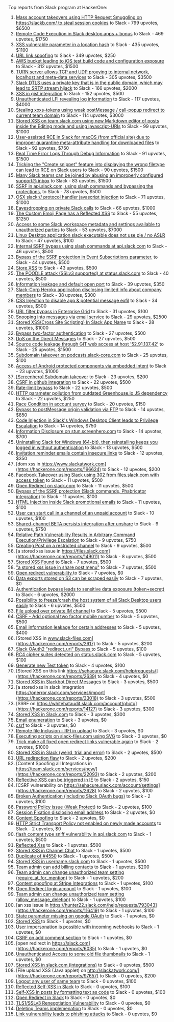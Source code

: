 Top reports from Slack program at HackerOne:

1. [Mass account takeovers using HTTP Request Smuggling on https://slackb.com/ to steal session cookies](https://hackerone.com/reports/737140) to Slack - 799 upvotes, $6500
2. [Remote Code Execution in Slack desktop apps + bonus](https://hackerone.com/reports/783877) to Slack - 469 upvotes, $1750
3. [XSS vulnerable parameter in a location hash](https://hackerone.com/reports/146336) to Slack - 435 upvotes, $1100
4. [URL link spoofing](https://hackerone.com/reports/481472) to Slack - 349 upvotes, $250
5. [AWS bucket leading to iOS test build code and configuration exposure](https://hackerone.com/reports/404822) to Slack - 312 upvotes, $1500
6. [TURN server allows TCP and UDP proxying to internal network, localhost and meta-data services](https://hackerone.com/reports/333419) to Slack - 305 upvotes, $3500
7. [Slack DTLS uses a private key that is in the public domain, which may lead to SRTP stream hijack](https://hackerone.com/reports/531032) to Slack - 166 upvotes, $2000
8. [XSS in gist integration](https://hackerone.com/reports/11073) to Slack - 152 upvotes, $500
9. [Unauthenticated LFI revealing log information](https://hackerone.com/reports/272578) to Slack - 117 upvotes, $4000
10. [Stealing xoxs-tokens using weak postMessage / call-popup redirect to current team domain](https://hackerone.com/reports/207170) to Slack - 114 upvotes, $3000
11. [Stored XSS on team.slack.com using new Markdown editor of posts inside the Editing mode and using javascript-URIs](https://hackerone.com/reports/132104) to Slack - 99 upvotes, $1000
12. [User-assisted RCE in Slack for macOS (from official site) due to improper quarantine meta-attribute handling for downloaded files](https://hackerone.com/reports/470637) to Slack - 92 upvotes, $750
13. [Real Time Error Logs Through Debug Information](https://hackerone.com/reports/503283) to Slack - 91 upvotes, $1500
14. [Tricking the "Create snippet" feature into displaying the wrong filetype can lead to RCE on Slack users](https://hackerone.com/reports/833080) to Slack - 90 upvotes, $1500
15. [Many Slack teams can be joined by abusing an improperly configured support@ inbox](https://hackerone.com/reports/239623) to Slack - 83 upvotes, $1500
16. [SSRF in api.slack.com, using slash commands and bypassing the protections.](https://hackerone.com/reports/381129) to Slack - 78 upvotes, $500
17. [OSX slack:// protocol handler javascript injection](https://hackerone.com/reports/79348) to Slack - 71 upvotes, $1000
18. [Eavesdropping on private Slack calls](https://hackerone.com/reports/184698) to Slack - 66 upvotes, $1000
19. [The Custom Emoji Page has a Reflected XSS](https://hackerone.com/reports/258198) to Slack - 55 upvotes, $1250
20. [Access to some Slack workspace metadata and settings available to unauthorized parties](https://hackerone.com/reports/130133) to Slack - 53 upvotes, $7000
21. [Linux Desktop application slack executable does not use pie / no ASLR](https://hackerone.com/reports/415272) to Slack - 47 upvotes, $100
22. [Internal SSRF bypass using slash commands at api.slack.com](https://hackerone.com/reports/356765) to Slack - 46 upvotes, $500
23. [Bypass of the SSRF protection in Event Subscriptions parameter.](https://hackerone.com/reports/386292) to Slack - 44 upvotes, $500
24. [Store XSS](https://hackerone.com/reports/187410) to Slack - 43 upvotes, $500
25. [The POODLE attack (SSLv3 supported) at status.slack.com](https://hackerone.com/reports/375097) to Slack - 40 upvotes, $500
26. [Information leakage and default open port](https://hackerone.com/reports/305518) to Slack - 39 upvotes, $350
27. [Slack-Corp Heroku application disclosing limited info about company members](https://hackerone.com/reports/966814) to Slack - 38 upvotes, $300
28. [CSS Injection to disable app & potential message exfil](https://hackerone.com/reports/679969) to Slack - 34 upvotes, $500
29. [URL filter bypass in Enterprise Grid](https://hackerone.com/reports/500348) to Slack - 31 upvotes, $100
30. [Snooping into messages via email service](https://hackerone.com/reports/163938) to Slack - 29 upvotes, $2500
31. [ Stored XSS(Cross Site Scripting) In Slack App Name](https://hackerone.com/reports/159460) to Slack - 28 upvotes, $1000
32. [Bypass  two-factor authentication](https://hackerone.com/reports/121696) to Slack - 27 upvotes, $500
33. [DoS on the Direct Messages](https://hackerone.com/reports/746003) to Slack - 27 upvotes, $500
34. [Source code leakage through GIT web access at host '52.91.137.42'](https://hackerone.com/reports/148068) to Slack - 25 upvotes, $1500
35. [Subdomain takeover on podcasts.slack-core.com](https://hackerone.com/reports/195350) to Slack - 25 upvotes, $100
36. [Access of Android protected components via embedded intent](https://hackerone.com/reports/200427) to Slack - 23 upvotes, $1000
37. [[Screenhero] Subdomain takeover](https://hackerone.com/reports/142096) to Slack - 23 upvotes, $200
38. [CSRF in github integration](https://hackerone.com/reports/174328) to Slack - 22 upvotes, $500
39. [Rate-limit bypass](https://hackerone.com/reports/165727) to Slack - 22 upvotes, $500
40. [HTTP parameter pollution from outdated Greenhouse.io JS dependency](https://hackerone.com/reports/335339) to Slack - 22 upvotes, $250
41. [Race Condition in account survey](https://hackerone.com/reports/165570) to Slack - 20 upvotes, $150
42. [Bypass to postMessage origin validation via FTP](https://hackerone.com/reports/210654) to Slack - 14 upvotes, $850
43. [Code Injection in Slack's Windows Desktop Client leads to Privilege Escalation](https://hackerone.com/reports/162955) to Slack - 14 upvotes, $750
44. [Information Disclosure on stun.screenhero.com](https://hackerone.com/reports/175061) to Slack - 14 upvotes, $700
45. [Uninstalling Slack for Windows (64-bit), then reinstalling keeps you logged in without authentication](https://hackerone.com/reports/238260) to Slack - 13 upvotes, $500
46. [Invitation reminder emails contain insecure links](https://hackerone.com/reports/327674) to Slack - 12 upvotes, $350
47. [dom xss in https://www.slackatwork.com](https://hackerone.com/reports/196624) to Slack - 12 upvotes, $200
48. [Facebook Takeover using Slack using 302 from files.slack.com with access_token](https://hackerone.com/reports/6017) to Slack - 11 upvotes, $500
49. [Open Redirect on slack.com](https://hackerone.com/reports/140447) to Slack - 11 upvotes, $500
50. [Bypass of the SSRF protection (Slack commands, Phabricator integration)](https://hackerone.com/reports/61312) to Slack - 11 upvotes, $100
51. [HTML Injection inside Slack promotional emails](https://hackerone.com/reports/321029) to Slack - 11 upvotes, $100
52. [User can start call in a channel of an unpaid account](https://hackerone.com/reports/147369) to Slack - 10 upvotes, $100
53. [Shared-channel BETA persists integration after unshare](https://hackerone.com/reports/291822) to Slack - 9 upvotes, $750
54. [Relative Path Vulnerability Results in Arbitrary Command Execution/Privilege Escalation](https://hackerone.com/reports/784714) to Slack - 9 upvotes, $750
55. [Creating Post on a restricted channel](https://hackerone.com/reports/151459) to Slack - 9 upvotes, $500
56. [a stored xss issue in https://files.slack.com](https://hackerone.com/reports/149011) to Slack - 8 upvotes, $500
57. [Stored XSS Found](https://hackerone.com/reports/9774) to Slack - 7 upvotes, $500
58. ["a stored xss issue in share post menu"](https://hackerone.com/reports/148848) to Slack - 7 upvotes, $500
59. [Open redirect vulnerability ](https://hackerone.com/reports/2731) to Slack - 7 upvotes, $0
60. [Data exports stored on S3 can be scraped easily](https://hackerone.com/reports/2746) to Slack - 7 upvotes, $0
61. [Authentication bypass leads to sensitive data exposure (token+secret)](https://hackerone.com/reports/129918) to Slack - 6 upvotes, $2000
62. [Possibility to freeze/crash the host system of all Slack Desktop users easily](https://hackerone.com/reports/392728) to Slack - 6 upvotes, $500
63. [File upload over private IM channel](https://hackerone.com/reports/143903) to Slack - 5 upvotes, $500
64. [CSRF - Add optional two factor mobile number](https://hackerone.com/reports/155774) to Slack - 5 upvotes, $500
65. [Email information leakage for certain addresses](https://hackerone.com/reports/169992) to Slack - 5 upvotes, $400
66. [Stored XSS in www.slack-files.com](https://hackerone.com/reports/2617) to Slack - 5 upvotes, $200
67. [Slack OAuth2 "redirect_uri" Bypass ](https://hackerone.com/reports/2575) to Slack - 5 upvotes, $100
68. [RC4 cipher suites detected on status.slack.com](https://hackerone.com/reports/99157) to Slack - 5 upvotes, $100
69. [Generate new Test token](https://hackerone.com/reports/147544) to Slack - 4 upvotes, $100
70. [Stored XSS on this link https://sehacure.slack.com/help/requests/](https://hackerone.com/reports/2639) to Slack - 4 upvotes, $0
71. [Stored XSS in Slackbot Direct Messages](https://hackerone.com/reports/4561) to Slack - 3 upvotes, $500
72. [a stored xss in  slack integration  https://onerror.slack.com/services/import](https://hackerone.com/reports/33018) to Slack - 3 upvotes, $500
73. [SSRF on https://whitehataudit.slack.com/account/photo](https://hackerone.com/reports/14127) to Slack - 3 upvotes, $300
74. [Stored XSS in Slack.com](https://hackerone.com/reports/6002) to Slack - 3 upvotes, $300
75. [Email enumeration](https://hackerone.com/reports/2766) to Slack - 3 upvotes, $0
76. [csrf](https://hackerone.com/reports/2635) to Slack - 3 upvotes, $0
77. [Remote file Inclusion - RFI in upload](https://hackerone.com/reports/14092) to Slack - 3 upvotes, $0
78. [Executing scripts on slack-files.com using SVG](https://hackerone.com/reports/100565) to Slack - 3 upvotes, $0
79. [Trick make all fixed open redirect links vulnerable again](https://hackerone.com/reports/104087) to Slack - 2 upvotes, $1000
80. [Stored XSS in Slack (weird, trial and error)](https://hackerone.com/reports/96337) to Slack - 2 upvotes, $500
81. [URL redirection flaw](https://hackerone.com/reports/2622) to Slack - 2 upvotes, $200
82. [Content Spoofing all Integrations in https://team.slack.com/services/new/](https://hackerone.com/reports/22093) to Slack - 2 upvotes, $200
83. [Reflective XSS can be triggered in IE](https://hackerone.com/reports/2497) to Slack - 2 upvotes, $150
84. [CSRF vulnerability on https://sehacure.slack.com/account/settings](https://hackerone.com/reports/2628) to Slack - 2 upvotes, $100
85. [Broken Authentication (including Slack OAuth bugs)](https://hackerone.com/reports/2559) to Slack - 2 upvotes, $100
86. [Password Policy issue (Weak Protect)](https://hackerone.com/reports/17160) to Slack - 2 upvotes, $100
87. [Session Fixation disclosing email address](https://hackerone.com/reports/2582) to Slack - 2 upvotes, $0
88. [Content Spoofing](https://hackerone.com/reports/2979) to Slack - 2 upvotes, $0
89. [HTTP Strict Transport Policy not enabled on newly made accounts](https://hackerone.com/reports/26763) to Slack - 2 upvotes, $0
90. [flash content type sniff vulnerability in api.slack.com](https://hackerone.com/reports/3455) to Slack - 1 upvotes, $500
91. [Reflected Xss](https://hackerone.com/reports/2777) to Slack - 1 upvotes, $500
92. [Stored XSS in Channel Chat ](https://hackerone.com/reports/2652) to Slack - 1 upvotes, $500
93. [Duplicate of #4550](https://hackerone.com/reports/4638) to Slack - 1 upvotes, $500
94. [Stored XSS in username.slack.com](https://hackerone.com/reports/2625) to Slack - 1 upvotes, $500
95. [Team admin can add billing contacts](https://hackerone.com/reports/47940) to Slack - 1 upvotes, $200
96. [Team admin can change unauthorized team setting (require_at_for_mention)](https://hackerone.com/reports/46747) to Slack - 1 upvotes, $200
97. [Content spoofing at Stripe Integrations](https://hackerone.com/reports/21248) to Slack - 1 upvotes, $100
98. [Open Redirect login account](https://hackerone.com/reports/16718) to Slack - 1 upvotes, $100
99. [Team admin can change unauthorized team setting (allow_message_deletion)](https://hackerone.com/reports/46750) to Slack - 1 upvotes, $100
100. [an xss issue in https://hunter22.slack.com/help/requests/793043](https://hackerone.com/reports/116419) to Slack - 1 upvotes, $100
101. [State parameter missing on google OAuth](https://hackerone.com/reports/2688) to Slack - 1 upvotes, $0
102. [Stored XSS ](https://hackerone.com/reports/2926) to Slack - 1 upvotes, $0
103. [User impersonation is possible with incoming webhooks](https://hackerone.com/reports/3722) to Slack - 1 upvotes, $0
104. [CSRF on add comment section](https://hackerone.com/reports/2638) to Slack - 1 upvotes, $0
105. [open redirect in https://slack.com](https://hackerone.com/reports/6035) to Slack - 1 upvotes, $0
106. [Unauthenticated Access to some old file thumbnails ](https://hackerone.com/reports/145621) to Slack - 1 upvotes, $0
107. [Stored XSS in slack.com (integrations)](https://hackerone.com/reports/10297) to Slack - 0 upvotes, $500
108. [File upload XSS (Java applet) on http://slackatwork.com/](https://hackerone.com/reports/97657) to Slack - 0 upvotes, $200
109. [Logout any user of same team](https://hackerone.com/reports/54610) to Slack - 0 upvotes, $100
110. [Reflected Self-XSS in Slack](https://hackerone.com/reports/97683) to Slack - 0 upvotes, $100
111. [Self-XSS in posts by formatting text as code](https://hackerone.com/reports/89505) to Slack - 0 upvotes, $100
112. [Open Redirect in Slack](https://hackerone.com/reports/4549) to Slack - 0 upvotes, $0
113. [TLS1/SSLv3 Renegotiation Vulnerability](https://hackerone.com/reports/5617) to Slack - 0 upvotes, $0
114. [Deleting Teams implemenation](https://hackerone.com/reports/2975) to Slack - 0 upvotes, $0
115. [Link vulnerability leads to phishing attacks](https://hackerone.com/reports/66994) to Slack - 0 upvotes, $0
